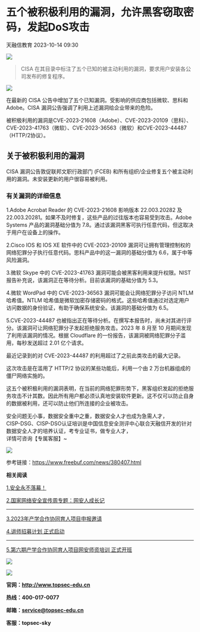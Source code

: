#  五个被积极利用的漏洞，允许黑客窃取密码，发起DoS攻击   
 天融信教育   2023-10-14 09:30  
  
![](https://mmbiz.qpic.cn/mmbiz_gif/58icFqQRdJX8s4f75JWLBL12w6BQRyt4ApGEjE3tIIpp0Os9hw8ahvgibx2GevzmlwB3XO94ggYY74IoVG6icBYpw/640?wx_fmt=gif "")  
> CISA 在其目录中标注了五个已知的被主动利用的漏洞，要求用户安装各公司发布的修复程序。  
  
  
  
![](https://mmbiz.qpic.cn/mmbiz_png/58icFqQRdJX88ya4uN9smFCJWYydlSnwWHeTgd2AddicfBZNtjDMeadS9R7uT54R5ElIGLCTLPsP9tFefeSCJKAw/640?wx_fmt=png "")  
  
  
在最新的 CISA 公告中增加了五个已知漏洞。受影响的供应商包括微软、思科和 Adobe。CISA 漏洞公告强调了利用上述漏洞给企业带来的危险。  
  
被积极利用的漏洞是CVE-2023-21608（Adobe）、CVE-2023-20109（思科）、CVE-2023-41763（微软）、CVE-2023-36563（微软）和CVE-2023-44487（HTTP/2协议）。  
## 关于被积极利用的漏洞  
  
CISA 漏洞公告敦促联邦文职行政部门 (FCEB) 和所有组织/企业修复五个被主动利用的漏洞。未安装更新的用户很容易被利用。  
### 有关漏洞的详细信息  
  
1.Adobe Acrobat Reader 的 CVE-2023-21608 影响版本 22.003.20282 及 22.003.20281。如果不及时修复，这些产品的过往版本也容易受到攻击。Adobe Systems 产品的漏洞基础分值为 7.8。通过该漏洞黑客可执行任意代码，但这取决于用户在设备上的操作。  
  
2.Cisco IOS 和 IOS XE 软件中的 CVE-2023-20109 漏洞可让拥有管理控制权的网络犯罪分子执行任意代码。思科产品中的这一漏洞的基础分值为 6.6，属于中等风险漏洞。  
  
3.微软 Skype 中的 CVE-2023-41763 漏洞可能会被黑客利用来提升权限。NIST 报告补充说，该漏洞正在等待分析。目前该漏洞的基础分值为 5.3。  
  
4.微软 WordPad 中的 CVE-2023-36563 漏洞可能会让网络犯罪分子访问 NTLM 哈希值。NTLM 哈希值是微软加密存储密码的格式。这些哈希值通过对选定用户访问数据的身份验证，有助于确保系统安全。该漏洞的基础分值为 6.5。  
  
5.CVE-2023-44487 也被指出正在等待分析。在撰写本报告时，尚未对其进行评分。该漏洞可让网络犯罪分子发起拒绝服务攻击。2023 年 8 月至 10 月期间发现了利用该漏洞的情况。根据 Cloudflare 的一份报告，该漏洞被网络犯罪分子滥用，每秒发送超过 2.01 亿个请求。  
  
最近记录到的对 CVE-2023-44487 的利用超过了之前此类攻击的最大记录。  
  
这次攻击是在滥用了 HTTP/2 协议的某些功能后，利用一个由 2 万台机器组成的僵尸网络实施的。  
  
这五个被积极利用的漏洞表明，在当前的网络犯罪形势下，黑客组织发起的拒绝服务攻击不计其数。因此所有用户都必须认真地安装软件更新。这不仅可以防止自身的数据被利用，还可以防止他们所连接的企业被攻击。  
  
安全问题无小事，数据安全重中之重，数据安全人才也成为急需人才，  
CISP-DSG、CISP-DSO认证培训是中国信息安全测评中心联合天融信开发的针对数据安全人才的培养认证，考专业证书，做专业人才，  
详情可咨询【专属客服】~  
  
  
![](https://mmbiz.qpic.cn/mmbiz_jpg/58icFqQRdJX81dH3gwAGSGZeWcIVysSwricj1mGOYSXSjXWz3VzvsaoByobqtyicbhyLvVmfWoUTscV9lbibgBowcQ/640?wx_fmt=jpeg "")  
  
参考链接：https://www.freebuf.com/news/380407.html  
  
**相关阅读**  
  
[1.安全永不落幕！](http://mp.weixin.qq.com/s?__biz=MzU0MjEwNTM5Ng==&mid=2247512569&idx=1&sn=a51b65e84dd10991a003df74e05875ba&chksm=fb1d3ba2cc6ab2b478271b85aa30b2332cb974422b38ea8eb3b441f88700119b4513b1483f34&scene=21#wechat_redirect)  
  
  
[2.国家网络安全宣传周专题：网安人成长记](http://mp.weixin.qq.com/s?__biz=MzU0MjEwNTM5Ng==&mid=2247511528&idx=1&sn=7f701767b9a7f1f9ef6d8f2808f5db00&chksm=fb1d27b3cc6aaea5fc63bc8bd69315bb1f70211de6c742957381c0b850af3378e411da3cf122&scene=21#wechat_redirect)  
  
********  
  
[3.2023年产学合作协同育人项目申报邀请](http://mp.weixin.qq.com/s?__biz=MzU0MjEwNTM5Ng==&mid=2247510110&idx=1&sn=62e859f6b2f043b1061b8fee8530b7ec&chksm=fb1d2205cc6aab13bc11621c2cac3b9b04de1bd87f568fa857a572d13d23e366c712271f38ec&scene=21#wechat_redirect)  
  
  
[4.讲师招募计划 正式启动](http://mp.weixin.qq.com/s?__biz=MzU0MjEwNTM5Ng==&mid=2247507004&idx=2&sn=5acc342836ef8a288d5618e8e002d8e9&chksm=fb1d5667cc6adf71edfdae69289c0987bdcd92792e950bb4921c7b8100868311cc99ee0819ab&scene=21#wechat_redirect)  
********  
  
[5.第六期产学合作协同育人项目网安师资培训 正式开班](http://mp.weixin.qq.com/s?__biz=MzU0MjEwNTM5Ng==&mid=2247510239&idx=1&sn=ab56b1e561e972c04c8d5729c24e3975&chksm=fb1d2284cc6aab922fc3dfb9ee13a7479171e8624e331736d2fcd452835696a7c30f42c32cfc&scene=21#wechat_redirect)  
  
  
![](https://mmbiz.qpic.cn/mmbiz_gif/58icFqQRdJX8JrBACuggB2OmPrcfK1fGZceIzRApmGv9CLRNsja9YIKevZtowtUNogmGvW4q0bMeq7eWtibZ3Iow/640?wx_fmt=gif "")  
  
![](https://mmbiz.qpic.cn/mmbiz_png/jpT0KhEzjYW2n4ebCB9MqOTfGrT2hlI9uicyTFia0szM5y82bia8Y1moAsuiatb5YhZj9PlkdeQhg2BKIILzo9vYPw/640?wx_fmt=png&wxfrom=5&wx_lazy=1&wx_co=1&tp=wxpic "")  
  
**官网：http://www.topsec-edu.cn**  
  
**热线：400-017-0077**  
  
**邮箱：service@topsec-edu.cn**  
  
**客服：topsec-sky**  
  
